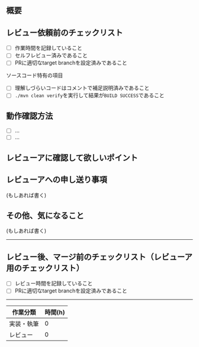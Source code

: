 ## 概要

## レビュー依頼前のチェックリスト

- [ ] 作業時間を記録していること
- [ ] セルフレビュー済みであること
- [ ] PRに適切なtarget branchを設定済みであること

ソースコード特有の項目

- [ ] 理解しづらいコードはコメントで補足説明済みであること
- [ ] `./mvn clean verify`を実行して結果が`BUILD SUCCESS`であること

## 動作確認方法

- [ ] ...
- [ ] ...

## レビューアに確認して欲しいポイント

## レビューアへの申し送り事項

(もしあれば書く)

## その他、気になること

(もしあれば書く)

---

## レビュー後、マージ前のチェックリスト（レビューア用のチェックリスト）

- [ ] レビュー時間を記録していること
- [ ] PRに適切なtarget branchを設定済みであること

---

| 作業分類   |時間(h)|
|------------|-------|
| 実装・執筆 |      0|
| レビュー   |      0|
